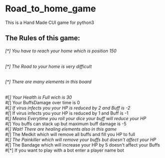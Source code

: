 # Road_to_home_game
This is a Hand Made CUI game for python3

## The Rules of this game:  
###### [*] You have to reach your home which is position 150  
###### [*] The Road to your home is very difficult  
###### [*] There are many elements in this board  
#[*] Your Health is Full wich is 30  
#[*] Your BuffsDamage over time is 0  
#[*] If virus infects you your HP is reduced by 2 and Buff is -2  
#[*] If virus infects you your HP is reduced by 1 and Buff is -1  
#[*] Means Everytime you roll your dice your buff will reduce your HP  
#[*] You buffs can stack up but maximum buff damage is -5  
#[*] Wait! There are healing elements also in this game  
#[*] The Medkit which will remove all buffs and fill you HP to full  
#[*] The Painkiller which will remove your buffs but doesn't affect your HP  
#[*] The Bandage which will increase your HP by 5 doesn't affect your Buffs  
#[*] If you want to play with a bot enter a player name bot  

